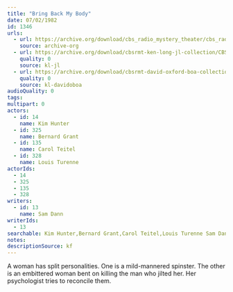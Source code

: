 ```yaml
---
title: "Bring Back My Body"
date: 07/02/1982
id: 1346
urls: 
  - url: https://archive.org/download/cbs_radio_mystery_theater/cbs_radio_mystery_theater-1301-1350.zip/cbs_radio_mystery_theater-1301-1350%2Fcbsrmt_1346_bring_back_my_body.mp3
    source: archive-org
  - url: https://archive.org/download/cbsrmt-ken-long-jl-collection/CBSRMT - 820702 1346 Bring Back My Body_jl.mp3
    quality: 0
    source: kl-jl
  - url: https://archive.org/download/cbsrmt-david-oxford-boa-collection/CBSRMT-820702-1346-Bring-Back-My-Body-(128-48)_WBBM-JE-{BoA}.mp3
    quality: 0
    source: kl-davidoboa
audioQuality: 0
tags: 
multipart: 0
actors:  
  - id: 14
    name: Kim Hunter  
  - id: 325
    name: Bernard Grant  
  - id: 135
    name: Carol Teitel  
  - id: 328
    name: Louis Turenne
actorIds:  
  - 14  
  - 325  
  - 135  
  - 328
writers:  
  - id: 13
    name: Sam Dann
writerIds:  
  - 13
searchable: Kim Hunter,Bernard Grant,Carol Teitel,Louis Turenne Sam Dann
notes: 
descriptionSource: kf
---
```

A woman has split personalities. One is a mild-mannered spinster. The other is an embittered woman bent on killing the man who jilted her. Her psychologist tries to reconcile them.